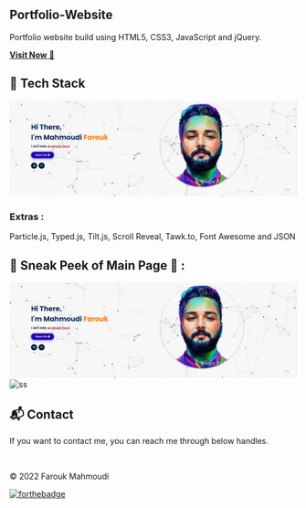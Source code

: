 ## Portfolio-Website
Portfolio website build using HTML5, CSS3, JavaScript and jQuery.

<a href="(https://www.linkedin.com/in/mahmoudi-farouk/)" target="_blank">**Visit Now** 🚀</a>


## 📌 Tech Stack

<img alt="jQuery" src="https://github.com/MAHMOUDI-FAROUK/Farouk-Portfolio/blob/main/assets/images/Capture%20d%E2%80%99%C3%A9cran%202023-07-29%20122025.png"/>

### Extras : 
Particle.js, Typed.js, Tilt.js, Scroll Reveal, Tawk.to, Font Awesome and JSON

## 📌 Sneak Peek of Main Page 🙈 :
![mockup720](https://github.com/MAHMOUDI-FAROUK/Farouk-Portfolio/blob/main/assets/images/Capture%20d%E2%80%99%C3%A9cran%202023-07-29%20122025.png)
![ss](https://user-images.githubusercontent.com/64949957/159113640-d92665a8-f614-42b3-8456-66b97fc2e651.png)


<h2>📬 Contact</h2>


If you want to contact me, you can reach me through below handles.

&nbsp;&nbsp;<a href="https://www.linkedin.com/in/mahmoudi-farouk/"><img src="" width="30"></img></a>

© 2022 Farouk Mahmoudi


[![forthebadge](https://forthebadge.com/images/badges/built-with-love.svg)](https://forthebadge.com)
